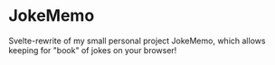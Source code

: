 # JokeMemo
Svelte-rewrite of my small personal project JokeMemo, which allows keeping for "book" of jokes on your browser!

